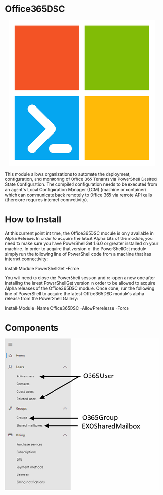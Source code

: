 
# Office365DSC

<p align="center">
  <img src="https://github.com/Microsoft/Office365DSC/blob/master/Images/Logo.png?raw=true">
</p>

This module allows organizations to automate the deployment, configuration, and monitoring of Office 365 Tenants via PowerShell Desired State Configuration. The compiled configuration needs to be executed from an agent's Local Configuration Manager (LCM) (machine or container) which can communicate back remotely to Office 365 via remote API calls (therefore requires internet connectivity).

# How to Install

At this current point int time, the Office365DSC module is only available in Alpha Release. In order to acquire the latest Alpha bits of the module, you need to make sure you have PowerShellGet 1.6.0 or greater installed on your machine. In order to acquire that version of the PowerShellGet module simply run the following line of PowerShell code from a machine that has internet connectivity:

Install-Module PowerShellGet -Force

You will need to close the PowerShell session and re-open a new one after installing the latest PowerShellGet version in order to be allowed to acquire Alpha releases of the Office365DSC module. Once done, run the following line of PowerShell to acquire the latest Office365DSC module's alpha release from the PowerShell Gallery:

Install-Module -Name Office365DSC -AllowPrerelease -Force

# Components

<p align="center">
  <img src="https://github.com/Microsoft/Office365DSC/raw/Dev/Images/Navigation.png">
</p>
